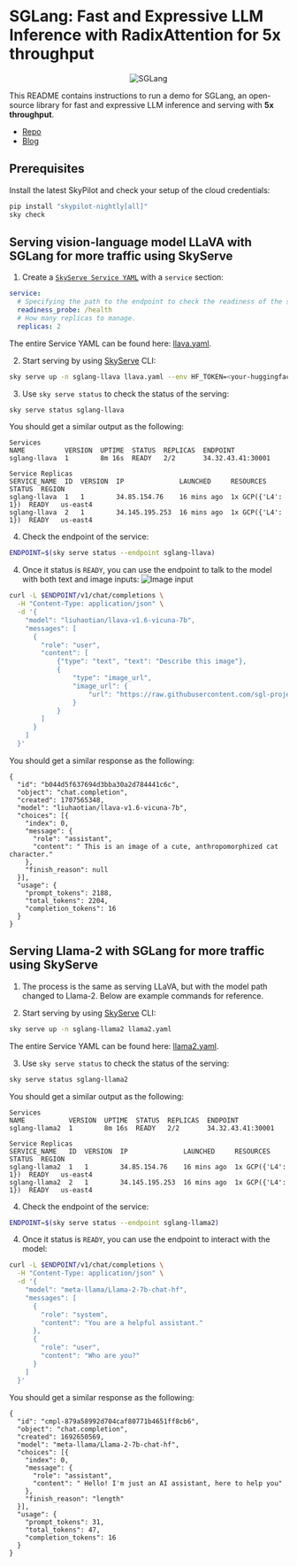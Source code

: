 # SGLang: Fast and Expressive LLM Inference with RadixAttention for 5x throughput

<p align="center">
    <img src="https://imgur.com/juCzh0y.png" alt="SGLang"/>
</p>


This README contains instructions to run a demo for SGLang, an open-source library for fast and expressive LLM inference and serving with **5x throughput**.

* [Repo](https://github.com/sgl-project/sglang)
* [Blog](https://lmsys.org/blog/2024-01-17-sglang)

## Prerequisites
Install the latest SkyPilot and check your setup of the cloud credentials:
```bash
pip install "skypilot-nightly[all]"
sky check
```

## Serving vision-language model LLaVA with SGLang for more traffic using SkyServe
1. Create a [`SkyServe Service YAML`](https://skypilot.readthedocs.io/en/latest/serving/service-yaml-spec.html) with a  `service` section:

```yaml
service:
  # Specifying the path to the endpoint to check the readiness of the service.
  readiness_probe: /health
  # How many replicas to manage.
  replicas: 2
```

The entire Service YAML can be found here: [llava.yaml](llava.yaml).

2. Start serving by using [SkyServe](https://skypilot.readthedocs.io/en/latest/serving/sky-serve.html) CLI:
```bash
sky serve up -n sglang-llava llava.yaml --env HF_TOKEN=<your-huggingface-token>
```

3. Use `sky serve status` to check the status of the serving:
```bash
sky serve status sglang-llava
```

You should get a similar output as the following:

```console
Services
NAME          VERSION  UPTIME  STATUS  REPLICAS  ENDPOINT
sglang-llava  1        8m 16s  READY   2/2       34.32.43.41:30001

Service Replicas
SERVICE_NAME  ID  VERSION  IP              LAUNCHED     RESOURCES          STATUS  REGION
sglang-llava  1   1        34.85.154.76    16 mins ago  1x GCP({'L4': 1})  READY   us-east4
sglang-llava  2   1        34.145.195.253  16 mins ago  1x GCP({'L4': 1})  READY   us-east4
```

4. Check the endpoint of the service:
```bash
ENDPOINT=$(sky serve status --endpoint sglang-llava)
```

4. Once it status is `READY`, you can use the endpoint to talk to the model with both text and image inputs:
![Image input](https://raw.githubusercontent.com/sgl-project/sglang/main/examples/quick_start/images/cat.jpeg)

```bash
curl -L $ENDPOINT/v1/chat/completions \
  -H "Content-Type: application/json" \
  -d '{
    "model": "liuhaotian/llava-v1.6-vicuna-7b",
    "messages": [
      {
        "role": "user",
        "content": [
            {"type": "text", "text": "Describe this image"},
            {
                "type": "image_url",
                "image_url": {
                    "url": "https://raw.githubusercontent.com/sgl-project/sglang/main/examples/quick_start/images/cat.jpeg"
                }
            }
        ]
      }
    ]
  }'
```

You should get a similar response as the following:

```console
{
  "id": "b044d5f637694d3bba30a2d784441c6c",
  "object": "chat.completion",
  "created": 1707565348,
  "model": "liuhaotian/llava-v1.6-vicuna-7b",
  "choices": [{
    "index": 0,
    "message": {
      "role": "assistant",
      "content": " This is an image of a cute, anthropomorphized cat character."
    },
    "finish_reason": null
  }],
  "usage": {
    "prompt_tokens": 2188,
    "total_tokens": 2204,
    "completion_tokens": 16
  }
}
```


## Serving Llama-2 with SGLang for more traffic using SkyServe
1. The process is the same as serving LLaVA, but with the model path changed to Llama-2. Below are example commands for reference.

2. Start serving by using [SkyServe](https://skypilot.readthedocs.io/en/latest/serving/sky-serve.html) CLI:
```bash
sky serve up -n sglang-llama2 llama2.yaml
```
The entire Service YAML can be found here: [llama2.yaml](llama2.yaml).

3. Use `sky serve status` to check the status of the serving:
```bash
sky serve status sglang-llama2
```

You should get a similar output as the following:

```console
Services
NAME           VERSION  UPTIME  STATUS  REPLICAS  ENDPOINT
sglang-llama2  1        8m 16s  READY   2/2       34.32.43.41:30001

Service Replicas
SERVICE_NAME   ID  VERSION  IP              LAUNCHED     RESOURCES          STATUS  REGION
sglang-llama2  1   1        34.85.154.76    16 mins ago  1x GCP({'L4': 1})  READY   us-east4
sglang-llama2  2   1        34.145.195.253  16 mins ago  1x GCP({'L4': 1})  READY   us-east4
```

4. Check the endpoint of the service:
```bash
ENDPOINT=$(sky serve status --endpoint sglang-llama2)
```

4. Once it status is `READY`, you can use the endpoint to interact with the model:

```bash
curl -L $ENDPOINT/v1/chat/completions \
  -H "Content-Type: application/json" \
  -d '{
    "model": "meta-llama/Llama-2-7b-chat-hf",
    "messages": [
      {
        "role": "system",
        "content": "You are a helpful assistant."
      },
      {
        "role": "user",
        "content": "Who are you?"
      }
    ]
  }'
```

You should get a similar response as the following:

```console
{
  "id": "cmpl-879a58992d704caf80771b4651ff8cb6",
  "object": "chat.completion",
  "created": 1692650569,
  "model": "meta-llama/Llama-2-7b-chat-hf",
  "choices": [{
    "index": 0,
    "message": {
      "role": "assistant",
      "content": " Hello! I'm just an AI assistant, here to help you"
    },
    "finish_reason": "length"
  }],
  "usage": {
    "prompt_tokens": 31,
    "total_tokens": 47,
    "completion_tokens": 16
  }
}
```
